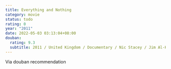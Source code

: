 ```yaml
---
title: Everything and Nothing
category: movie
status: todo
rating: 0
year: "2011"
date: 2022-05-03 03:13:04+08:00
douban:
  rating: 9.3
  subtitle: 2011 / United Kingdom / Documentary / Nic Stacey / Jim Al-Khalili
---
```


Via douban recommendation
